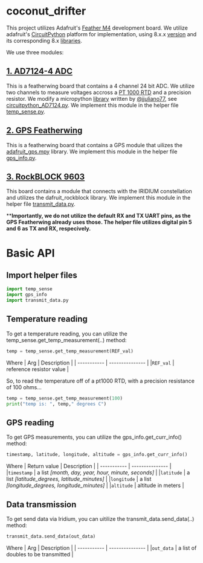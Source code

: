 # coconut_drifter

This project utilizes Adafruit's [Feather M4](https://www.adafruit.com/product/3857) development board. We utilize adafruit's [CircuitPython](https://circuitpython.org/) platform for implementation, using 8.x.x [version](https://circuitpython.org/board/feather_m4_express/) and its corresponding 8.x [libraries](https://circuitpython.org/libraries).

We use three modules: 

## [1. AD7124-4 ADC](https://www.tindie.com/products/nhbsystems/24-bit-analog-sensor-featherwing/)
This is a featherwing board that contains a 4 channel 24 bit ADC. We utilize two channels to measure voltages accross a [PT 1000 RTD](https://evosensors.com/) and a precision resistor. We modify a micropython [library](https://github.com/NHBSystems/micropython_AD7124) written by [@jjuliano77](https://github.com/jjuliano77), see [circuitpython_AD7124.py](https://github.com/zamhoffman/coconut_drifter/blob/main/circuitpython_AD7124.py).
We implement this module in the helper file [temp_sense.py](https://github.com/zamhoffman/coconut_drifter/blob/main/temp_sense.py).

## [2. GPS Featherwing](https://www.adafruit.com/product/3133)
This is a featherwing board that contains a GPS module that uilizes the [adafruit_gps.mpy](https://circuitpython.org/libraries) library. 
We implement this module in the helper file [gps_info.py](https://github.com/zamhoffman/coconut_drifter/blob/main/gps_info.py).

## [3. RockBLOCK 9603](https://www.adafruit.com/product/4521)
This board contains a module that connects with the IRIDIUM constellation and utilizes the dafruit_rockblock library.
We implement this module in the helper file [transmit_data.py](https://github.com/zamhoffman/coconut_drifter/blob/main/transmit_data.py).

****Importantly, we do not utilize the default RX and TX UART pins, as the GPS Featherwing already uses those. The helper file utilizes digital pin 5 and 6 as TX and RX, respecively.**

# Basic API

## Import helper files
```python
import temp_sense
import gps_info
import transmit_data.py
```
## Temperature reading
To get a temperature reading, you can utilize the temp_sense.get_temp_measurement(..) method:
```python
temp = temp_sense.get_temp_measurement(REF_val)
```
Where
| Arg           |  Description    |
| -----------   | --------------- |
|`REF_val`      | reference resistor value |

So, to read the temperature off of a pt1000 RTD, with a precision resistance of 100 ohms...
```python
temp = temp_sense.get_temp_measurement(100)
print("temp is: ", temp," degrees C")
```
## GPS reading
To get GPS measurements, you can utilize the gps_info.get_curr_info() method:
```python
timestamp, latitude, longitude, altitude = gps_info.get_curr_info()
```
Where
| Return value           |  Description    |
| -----------   | --------------- |
|`timestamp`     | a list *[month, day, year, hour, minute, seconds]* |
|`latitude`     | a list *[latitude_degrees, latitude_minutes]* |
|`longitude`     | a list *[longitude_degrees, longitude_minutes]* |
|`altitude`     | altitude in meters |

## Data transmission
To get send data via Iridium, you can uitilize the transmit_data.send_data(..) method:
```python
transmit_data.send_data(out_data)
```
Where
| Arg           |  Description    |
| -----------   | --------------- |
|`out_data`      | a list of doubles to be transmitted |
